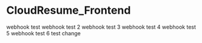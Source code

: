# CloudResume_Frontend

webhook test
webhook test 2
webhook test 3
webhook test 4
webhook test 5
webhook test 6
test change

